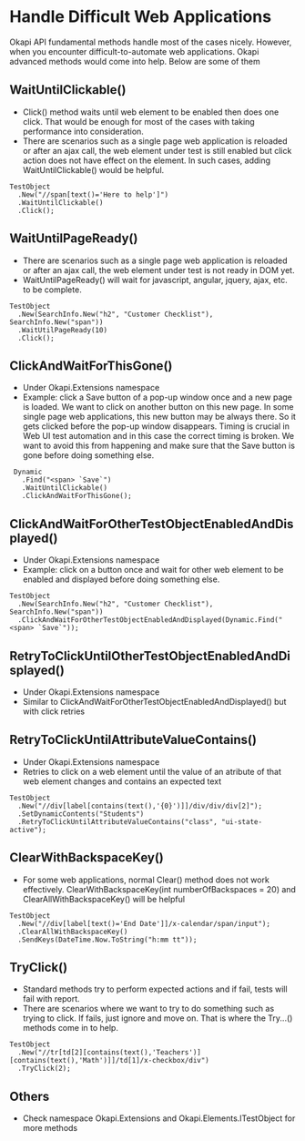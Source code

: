 # Handle Difficult Web Applications

Okapi API fundamental methods handle most of the cases nicely. However, when you encounter difficult-to-automate web applications. Okapi advanced methods would come into help.
Below are some of them

## WaitUntilClickable()
* Click() method waits until web element to be enabled then does one click. That would be enough for most of the cases with taking performance into consideration.
* There are scenarios such as a single page web application is reloaded or after an ajax call, the web element under test is still enabled but click action does not have effect on the element.
In such cases, adding WaitUntilClickable() would be helpful.

````
TestObject
  .New("//span[text()='Here to help']")
  .WaitUntilClickable()
  .Click();
````
## WaitUntilPageReady()
* There are scenarios such as a single page web application is reloaded or after an ajax call, the web element under test is not ready in DOM yet.
* WaitUntilPageReady() will wait for javascript, angular, jquery, ajax, etc. to be complete.

````
TestObject
  .New(SearchInfo.New("h2", "Customer Checklist"), SearchInfo.New("span"))
  .WaitUtilPageReady(10)
  .Click();
````
## ClickAndWaitForThisGone()
* Under Okapi.Extensions namespace
* Example: click a Save button of a pop-up window once and a new page is loaded. We want to click on another button on this new page. In some single page web applications, this new button may be always there. So it gets clicked before the pop-up window disappears. Timing is crucial in Web UI test automation and in this case the correct timing is broken. We want to avoid this from happening and make sure that the Save button is gone before doing something else.

````
 Dynamic
   .Find("<span> `Save`")
   .WaitUntilClickable()
   .ClickAndWaitForThisGone();
````

## ClickAndWaitForOtherTestObjectEnabledAndDisplayed()
* Under Okapi.Extensions namespace
* Example: click on a button once and wait for other web element to be enabled and displayed before doing something else.

````
TestObject
  .New(SearchInfo.New("h2", "Customer Checklist"), SearchInfo.New("span"))
  .ClickAndWaitForOtherTestObjectEnabledAndDisplayed(Dynamic.Find("<span> `Save`"));
````

## RetryToClickUntilOtherTestObjectEnabledAndDisplayed()
* Under Okapi.Extensions namespace
* Similar to ClickAndWaitForOtherTestObjectEnabledAndDisplayed() but with click retries

## RetryToClickUntilAttributeValueContains()
* Under Okapi.Extensions namespace
* Retries to click on a web element until the value of an atribute of that web element changes and contains an expected text

````
TestObject
  .New("//div[label[contains(text(),'{0}')]]/div/div/div[2]");
  .SetDynamicContents("Students")
  .RetryToClickUntilAttributeValueContains("class", "ui-state-active");
````

## ClearWithBackspaceKey()
* For some web applications, normal Clear() method does not work effectively. ClearWithBackspaceKey(int numberOfBackspaces = 20) and ClearAllWithBackspaceKey() will be helpful

````
TestObject
  .New("//div[label[text()='End Date']]/x-calendar/span/input");
  .ClearAllWithBackspaceKey()
  .SendKeys(DateTime.Now.ToString("h:mm tt"));
````

## TryClick()
* Standard methods try to perform expected actions and if fail, tests will fail with report.
* There are scenarios where we want to try to do something such as trying to click. If fails, just ignore and move on. That is where the Try...() methods come in to help.

````
TestObject
  .New("//tr[td[2][contains(text(),'Teachers')][contains(text(),'Math')]]/td[1]/x-checkbox/div")
  .TryClick(2);
````

## Others
- Check namespace Okapi.Extensions and Okapi.Elements.ITestObject for more methods

